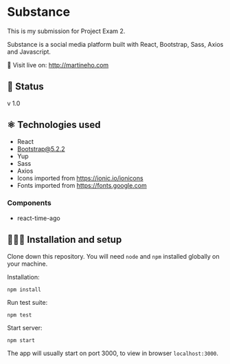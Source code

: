 # Substance

This is my submission for Project Exam 2. 

Substance is a social media platform built with React, Bootstrap, Sass, Axios and Javascript. 

🔗 Visit live on: http://martineho.com

## 📶 Status 

v 1.0

## ⚛️ Technologies used

- React 
- Bootstrap@5.2.2
- Yup
- Sass
- Axios
- Icons imported from https://ionic.io/ionicons
- Fonts imported from https://fonts.google.com

### Components 
- react-time-ago

## 👩🏻‍💻 Installation and setup 

Clone down this repository. You will need `node` and `npm` installed globally on your machine.  

Installation:

`npm install`  

Run test suite:  

`npm test`  

Start server:

`npm start`  

The app will usually start on port 3000, to view in browser `localhost:3000`.

